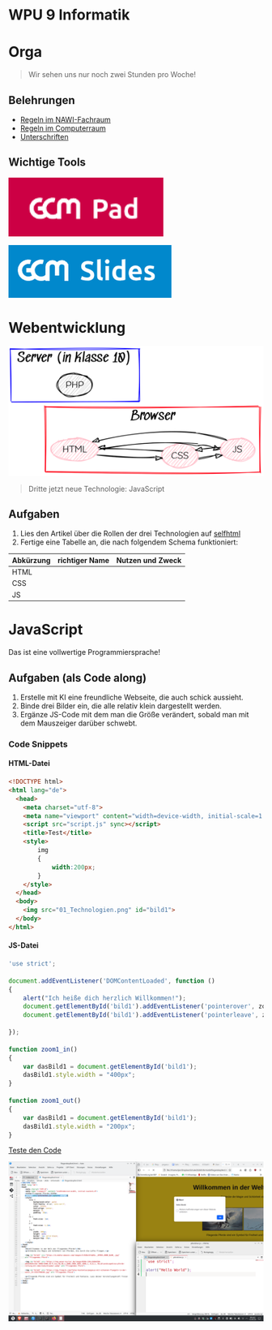 WPU 9 Informatik
===========


# Orga

> Wir sehen uns nur noch zwei Stunden pro Woche!

## Belehrungen

* [Regeln im NAWI-Fachraum](../../Fachraumordnung_und_Experimentierregeln_SuS.pdf)
* [Regeln im Computerraum](../../Regeln_Computerraum_2025-09-10.pdf)
* [Unterschriften](../../Unterschriftenliste_Sicherheitsunterweisung_GCM_SuS.pdf)

## Wichtige Tools

[![gcm_pad !small](../../../gcm_pad.png)](https://docs.gcm.schule/pad/)

[![gcm_slides !small](../../../gcm_slides.png)](https://docs.gcm.schule/slides/)

# Webentwicklung

![Technologien in WPU](01_Technologien.png)

> Dritte jetzt neue Technologie: JavaScript

## Aufgaben

1. Lies den Artikel über die Rollen der drei Technologien auf [selfhtml](https://wiki.selfhtml.org/wiki/HTML/Tutorials/Trennung_von_Inhalt,_Pr%C3%A4sentation_und_Verhalten)
1. Fertige eine Tabelle an, die nach folgendem Schema funktioniert:

|Abkürzung|richtiger Name|Nutzen und Zweck|
|---|---|---|
|HTML| | |
|CSS| | |
|JS| | |

# JavaScript

Das ist eine vollwertige Programmiersprache!

## Aufgaben (als Code along)

1. Erstelle mit KI eine freundliche Webseite, die auch schick aussieht.
1. Binde drei Bilder ein, die alle relativ klein dargestellt werden.
1. Ergänze JS-Code mit dem man die Größe verändert, sobald man mit dem Mauszeiger darüber schwebt.

### Code Snippets

#### HTML-Datei
~~~html
<!DOCTYPE html>
<html lang="de">
  <head>
    <meta charset="utf-8">
    <meta name="viewport" content="width=device-width, initial-scale=1.0">
    <script src="script.js" sync></script>
    <title>Test</title>
    <style>
    	img
    	{
            width:200px;
		}
    </style>
  </head>
  <body>
    <img src="01_Technologien.png" id="bild1">
  </body>
</html>

~~~

#### JS-Datei
~~~JavaScript
'use strict';

document.addEventListener('DOMContentLoaded', function ()
{
    alert("Ich heiße dich herzlich Willkommen!");
    document.getElementById('bild1').addEventListener('pointerover', zoom1_in);
    document.getElementById('bild1').addEventListener('pointerleave', zoom1_out);

});

function zoom1_in()
{
    var dasBild1 = document.getElementById('bild1');
    dasBild1.style.width = "400px";
}

function zoom1_out()
{
    var dasBild1 = document.getElementById('bild1');
    dasBild1.style.width = "200px";
}

~~~

[Teste den Code](01_test.html)

![!contain](Zwischenergebnis_2025-09-12.png)
